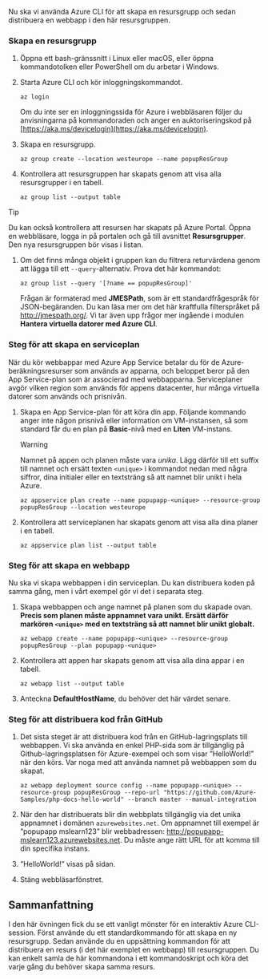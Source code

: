 Nu ska vi använda Azure CLI för att skapa en resursgrupp och sedan distribuera en webbapp i den här resursgruppen. 

### <a name="create-a-resource-group"></a>Skapa en resursgrupp

1. Öppna ett bash-gränssnitt i Linux eller macOS, eller öppna kommandotolken eller PowerShell om du arbetar i Windows.

1. Starta Azure CLI och kör inloggningskommandot.

    ```azurecli
    az login
    ```
    Om du inte ser en inloggningssida för Azure i webbläsaren följer du anvisningarna på kommandoraden och anger en auktoriseringskod på [https://aka.ms/devicelogin](https://aka.ms/devicelogin).

1. Skapa en resursgrupp.

    ```azurecli
    az group create --location westeurope --name popupResGroup
    ```

1. Kontrollera att resursgruppen har skapats genom att visa alla resursgrupper i en tabell.

    ```azurecli
    az group list --output table
    ```

> [!TIP]
> Du kan också kontrollera att resursen har skapats på Azure Portal. Öppna en webbläsare, logga in på portalen och gå till avsnittet **Resursgrupper**. Den nya resursgruppen bör visas i listan.

1. Om det finns många objekt i gruppen kan du filtrera returvärdena genom att lägga till ett `--query`-alternativ. Prova det här kommandot:

    ```azurecli
    az group list --query '[?name == popupResGroup]'
    ```

    Frågan är formaterad med **JMESPath**, som är ett standardfrågespråk för JSON-begäranden. Du kan läsa mer om det här kraftfulla filterspråket på <http://jmespath.org/>. Vi tar även upp frågor mer ingående i modulen **Hantera virtuella datorer med Azure CLI**.

### <a name="steps-to-create-a-service-plan"></a>Steg för att skapa en serviceplan

När du kör webbappar med Azure App Service betalar du för de Azure-beräkningsresurser som används av apparna, och beloppet beror på den App Service-plan som är associerad med webbapparna. Serviceplaner avgör vilken region som används för appens datacenter, hur många virtuella datorer som används och prisnivån.

1. Skapa en App Service-plan för att köra din app. Följande kommando anger inte någon prisnivå eller information om VM-instansen, så som standard får du en plan på **Basic**-nivå med en **Liten** VM-instans.

    > [!WARNING]
    > Namnet på appen och planen måste vara _unika_. Lägg därför till ett suffix till namnet och ersätt texten `<unique>` i kommandot nedan med några siffror, dina initialer eller en textsträng så att namnet blir unikt i hela Azure. 

    ```azurecli
    az appservice plan create --name popupapp-<unique> --resource-group popupResGroup --location westeurope
    ```

1. Kontrollera att serviceplanen har skapats genom att visa alla dina planer i en tabell.

    ```azurecli
    az appservice plan list --output table
    ```

### <a name="steps-to-create-a-web-app"></a>Steg för att skapa en webbapp

Nu ska vi skapa webbappen i din serviceplan. Du kan distribuera koden på samma gång, men i vårt exempel gör vi det i separata steg.

1. Skapa webbappen och ange namnet på planen som du skapade ovan. **Precis som planen måste appnamnet vara unikt. Ersätt därför markören `<unique>` med en textsträng så att namnet blir unikt globalt.**
    ```azurecli
    az webapp create --name popupapp-<unique> --resource-group popupResGroup --plan popupapp-<unique>
    ```

1. Kontrollera att appen har skapats genom att visa alla dina appar i en tabell.

    ```azurecli
    az webapp list --output table
    ```

1. Anteckna **DefaultHostName**, du behöver det här värdet senare.

### <a name="steps-to-deploy-code-from-github"></a>Steg för att distribuera kod från GitHub

1. Det sista steget är att distribuera kod från en GitHub-lagringsplats till webbappen. Vi ska använda en enkel PHP-sida som är tillgänglig på Github-lagringsplatsen för Azure-exempel och som visar ”HelloWorld!” när den körs. Var noga med att använda namnet på webbappen som du skapat.

    ```azurecli
    az webapp deployment source config --name popupapp-<unique> --resource-group popupResGroup --repo-url "https://github.com/Azure-Samples/php-docs-hello-world" --branch master --manual-integration
    ```

1. När den har distribuerats blir din webbplats tillgänglig via det unika appnamnet i domänen `azurewebsites.net`. Om appnamnet till exempel är ”popupapp mslearn123” blir webbadressen: <http://popupapp-mslearn123.azurewebsites.net>. Du måste ange rätt URL för att komma till din specifika instans.

1. ”HelloWorld!” visas på sidan.

1. Stäng webbläsarfönstret.

## <a name="summary"></a>Sammanfattning

I den här övningen fick du se ett vanligt mönster för en interaktiv Azure CLI-session. Först använde du ett standardkommando för att skapa en ny resursgrupp. Sedan använde du en uppsättning kommandon för att distribuera en resurs (i det här exemplet en webbapp) till resursgruppen. Du kan enkelt samla de här kommandona i ett kommandoskript och köra det varje gång du behöver skapa samma resurs.
